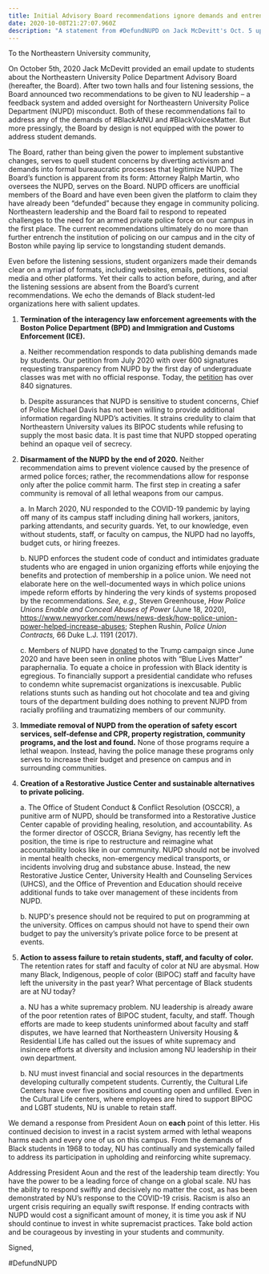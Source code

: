 ```yaml
---
title: Initial Advisory Board recommendations ignore demands and entrench policing
date: 2020-10-08T21:27:07.960Z
description: "A statement from #DefundNUPD on Jack McDevitt's Oct. 5 update."
---
```

To the Northeastern University community,

On October 5th, 2020 Jack McDevitt provided an email update to students about the Northeastern University Police Department Advisory Board (hereafter, the Board). After two town halls and four listening sessions, the Board announced two recommendations to be given to NU leadership – a feedback system and added oversight for Northeastern University Police Department (NUPD) misconduct. Both of these recommendations fail to address any of the demands of #BlackAtNU and #BlackVoicesMatter. But more pressingly, the Board by design is not equipped with the power to address student demands.

The Board, rather than being given the power to implement substantive changes, serves to quell student concerns by diverting activism and demands into formal bureaucratic processes that legitimize NUPD. The Board’s function is apparent from its form: Attorney Ralph Martin, who oversees the NUPD, serves on the Board. NUPD officers are unofficial members of the Board and have even been given the platform to claim they have already been “defunded” because they engage in community policing. Northeastern leadership and the Board fail to respond to repeated challenges to the need for an armed private police force on our campus in the first place. The current recommendations ultimately do no more than further entrench the institution of policing on our campus and in the city of Boston while paying lip service to longstanding student demands.

Even before the listening sessions, student organizers made their demands clear on a myriad of formats, including websites, emails, petitions, social media and other platforms. Yet their calls to action before, during, and after the listening sessions are absent from the Board’s current recommendations. We echo the demands of Black student-led organizations here with salient updates.

1. **Termination of the interagency law enforcement agreements with the Boston Police Department (BPD) and Immigration and Customs Enforcement (ICE).**

   a. Neither recommendation responds to data publishing demands made by students. Our petition from July 2020 with over 600 signatures requesting transparency from NUPD by the first day of undergraduate classes was met with no official response. Today, the [petition](https://campaigns.organizefor.org/petitions/tell-pres-aoun-and-chief-davis-to-publish-nupd-policing-data-and-policies?share=bf841c01-be5d-44ec-b893-fea92cf0d485&source=rawlink&utm_source=rawlink&share) has over 840 signatures.

   b. Despite assurances that NUPD is sensitive to student concerns, Chief of Police Michael Davis has not been willing to provide additional information regarding NUPD’s activities. It strains credulity to claim that Northeastern University values its BIPOC students while refusing to supply the most basic data. It is past time that NUPD stopped operating behind an opaque veil of secrecy.
2. **Disarmament of the NUPD by the end of 2020.** Neither recommendation aims to prevent violence caused by the presence of armed police forces; rather, the recommendations allow for response only after the police commit harm. The first step in creating a safer community is removal of all lethal weapons from our campus.

   a. In March 2020, NU responded to the COVID-19 pandemic by laying off many of its campus staff including dining hall workers, janitors, parking attendants, and security guards. Yet, to our knowledge, even without students, staff, or faculty on campus, the NUPD had no layoffs, budget cuts, or hiring freezes.

   b. NUPD enforces the student code of conduct and intimidates graduate students who are engaged in union organizing efforts while enjoying the benefits and protection of membership in a police union. We need not elaborate here on the well-documented ways in which police unions impede reform efforts by hindering the very kinds of systems proposed by the recommendations. *See, e.g.,* Steven Greenhouse, *How Police Unions Enable and Conceal Abuses of Power* (June 18, 2020), <https://www.newyorker.com/news/news-desk/how-police-union-power-helped-increase-abuses>; Stephen Rushin, *Police Union Contracts,* 66 Duke L.J. 1191 (2017).

   c. Members of NUPD have [donated](https://twitter.com/deannaschwartzz/status/1284135874561585152) to the Trump campaign since June 2020 and have been seen in online photos with “Blue Lives Matter” paraphernalia. To equate a choice in profession with Black identity is egregious. To financially support a presidential candidate who refuses to condemn white supremacist organizations is inexcusable. Public relations stunts such as handing out hot chocolate and tea and giving tours of the department building does nothing to prevent NUPD from racially profiling and traumatizing members of our community.
3. **Immediate removal of NUPD from the operation of safety escort services, self-defense and CPR, property registration, community programs, and the lost and found.** None of those programs require a lethal weapon. Instead, having the police manage these programs only serves to increase their budget and presence on campus and in surrounding communities.
4. **Creation of a Restorative Justice Center and sustainable alternatives to private policing.**

   a. The Office of Student Conduct & Conflict Resolution (OSCCR), a punitive arm of NUPD, should be transformed into a Restorative Justice Center capable of providing healing, resolution, and accountability. As the former director of OSCCR, Briana Sevigny, has recently left the position, the time is ripe to restructure and reimagine what accountability looks like in our community. NUPD should not be involved in mental health checks, non-emergency medical transports, or incidents involving drug and substance abuse. Instead, the new Restorative Justice Center, University Health and Counseling Services (UHCS), and the Office of Prevention and Education should receive additional funds to take over management of these incidents from NUPD.

   b. NUPD's presence should not be required to put on programming at the university. Offices on campus should not have to spend their own budget to pay the university’s private police force to be present at events.
5. **Action to assess failure to retain students, staff, and faculty of color.** The retention rates for staff and faculty of color at NU are abysmal. How many Black, Indigenous, people of color (BIPOC) staff and faculty have left the university in the past year? What percentage of Black students are at NU today?

   a. NU has a white supremacy problem. NU leadership is already aware of the poor retention rates of BIPOC student, faculty, and staff. Though efforts are made to keep students uninformed about faculty and staff disputes, we have learned that Northeastern University Housing & Residential Life has called out the issues of white supremacy and insincere efforts at diversity and inclusion among NU leadership in their own department.

   b. NU must invest financial and social resources in the departments developing culturally competent students. Currently, the Cultural Life Centers have over five positions and counting open and unfilled. Even in the Cultural Life centers, where employees are hired to support BIPOC and LGBT students, NU is unable to retain staff.

We demand a response from President Aoun on **each** point of this letter. His continued decision to invest in a racist system armed with lethal weapons harms each and every one of us on this campus. From the demands of Black students in 1968 to today, NU has continually and systemically failed to address its participation in upholding and reinforcing white supremacy.

Addressing President Aoun and the rest of the leadership team directly: You have the power to be a leading force of change on a global scale. NU has the ability to respond swiftly and decisively no matter the cost, as has been demonstrated by NU’s response to the COVID-19 crisis. Racism is also an urgent crisis requiring an equally swift response. If ending contracts with NUPD would cost a significant amount of money, it is time you ask if NU should continue to invest in white supremacist practices. Take bold action and be courageous by investing in your students and community.

Signed,

\#DefundNUPD